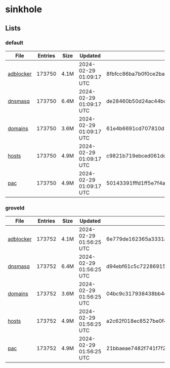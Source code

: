 # sinkhole

## Lists

### default

|File|Entries|Size|Updated|Hash|
|-|-|-|-|-|
|[adblocker](https://raw.githubusercontent.com/groveld/sinkhole/lists/default/adblocker.txt)|173750|4.1M|2024-02-29 01:09:17 UTC|8fbfcc86ba7b0f0ce2ba629204e9010a1abacf65c042ba0112bf5ca315070407|
|[dnsmasq](https://raw.githubusercontent.com/groveld/sinkhole/lists/default/dnsmasq.txt)|173750|6.4M|2024-02-29 01:09:17 UTC|de28460b50d24ac44bc2eb1e2dc506108d6af2ae2fa2af8f91266ebdc862a4ae|
|[domains](https://raw.githubusercontent.com/groveld/sinkhole/lists/default/domains.txt)|173750|3.6M|2024-02-29 01:09:17 UTC|61e4b6691cd707810d173ee93ef6a4ee4933153a56c16bdd1f3bf4ca767eac62|
|[hosts](https://raw.githubusercontent.com/groveld/sinkhole/lists/default/hosts.txt)|173750|4.9M|2024-02-29 01:09:17 UTC|c9821b719ebced061ddf277f17003eae6b149bd598e4d933680bd803d140ecef|
|[pac](https://raw.githubusercontent.com/groveld/sinkhole/lists/default/pac.txt)|173750|4.9M|2024-02-29 01:09:17 UTC|50143391fffd1ff5e7f4ae829a23e15a2d63509bd3a75eed854b52e13b9b4608|

### groveld

|File|Entries|Size|Updated|Hash|
|-|-|-|-|-|
|[adblocker](https://raw.githubusercontent.com/groveld/sinkhole/lists/groveld/adblocker.txt)|173752|4.1M|2024-02-29 01:56:25 UTC|6e779de162365a3331afd7d176ec43ea0ee01434366fb11cce84a794f79b98e5|
|[dnsmasq](https://raw.githubusercontent.com/groveld/sinkhole/lists/groveld/dnsmasq.txt)|173752|6.4M|2024-02-29 01:56:25 UTC|d94ebf61c5c72286915777d65f6c565454e8752f950cd5af65925bd7792db167|
|[domains](https://raw.githubusercontent.com/groveld/sinkhole/lists/groveld/domains.txt)|173752|3.6M|2024-02-29 01:56:25 UTC|04bc9c317938438bb4c1de59a7b412f552a1c2c3f871efe5a1159b0ea556d037|
|[hosts](https://raw.githubusercontent.com/groveld/sinkhole/lists/groveld/hosts.txt)|173752|4.9M|2024-02-29 01:56:25 UTC|a2c62f018ec8527be0f4c124aef3951611a03b59e36dba4fb30370f8bb07b9ef|
|[pac](https://raw.githubusercontent.com/groveld/sinkhole/lists/groveld/pac.txt)|173752|4.9M|2024-02-29 01:56:25 UTC|21bbaeae7482f741f7f21e91e256f1780793b49d9231b12c4784021988e11732|
